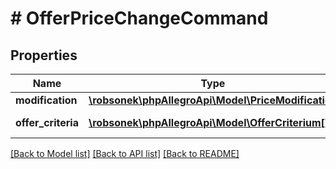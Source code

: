 # # OfferPriceChangeCommand

## Properties

Name | Type | Description | Notes
------------ | ------------- | ------------- | -------------
**modification** | [**\robsonek\phpAllegroApi\Model\PriceModification**](PriceModification.md) |  | [optional]
**offer_criteria** | [**\robsonek\phpAllegroApi\Model\OfferCriterium[]**](OfferCriterium.md) | List of offer criteria | [optional]

[[Back to Model list]](../../README.md#models) [[Back to API list]](../../README.md#endpoints) [[Back to README]](../../README.md)
